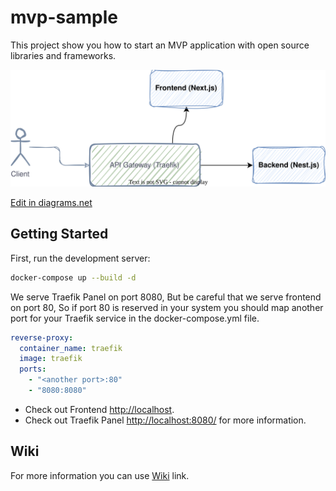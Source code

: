 # mvp-sample

This project show you how to start an MVP application with open source libraries and frameworks.

![Diagram](./diagram.drawio.svg)

<a href="https://app.diagrams.net/#Hvahidzafari%2Fmvp-sample%2Fmain%2Fdiagram.drawio" target="_blank">Edit in diagrams.net</a>

## Getting Started

First, run the development server:

```bash
docker-compose up --build -d
```
We serve Traefik Panel on port 8080, But be careful that we serve frontend on port 80, So if port 80 is reserved in your system you should map another port for your Traefik service in the docker-compose.yml file.
```yml
reverse-proxy:
  container_name: traefik
  image: traefik
  ports:
    - "<another port>:80"
    - "8080:8080"
```
- Check out Frontend [http://localhost](http://localhost).
- Check out Traefik Panel [http://localhost:8080/](http://localhost:8080/) for more information.

## Wiki
For more information you can use [Wiki](https://github.com/vahidzafari/mvp-sample/wiki) link.
